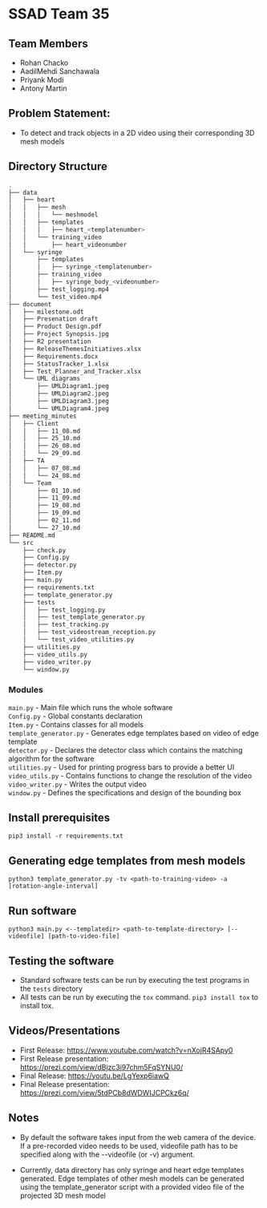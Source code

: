 # SSAD Team 35

## Team Members

- Rohan Chacko
- AadilMehdi Sanchawala
- Priyank Modi
- Antony Martin

## Problem Statement:

- To detect and track objects in a 2D video using their corresponding 3D mesh models

## Directory Structure
```bash
.
├── data
│   ├── heart
│   │   ├── mesh
│   │   │   └── meshmodel
│   │   ├── templates
│   │   │   ├── heart_<templatenumber>
│   │   └── training_video
│   │       ├── heart_videonumber
│   └── syringe
│       ├── templates
│       │   ├── syringe_<templatenumber>
│       ├── training_video
│       │   ├── syringe_body_<videonumber>
│       ├── test_logging.mp4
│       └── test_video.mp4
├── document
│   ├── milestone.odt
│   ├── Presenation draft
│   ├── Product Design.pdf
│   ├── Project Synopsis.jpg
│   ├── R2 presentation
│   ├── ReleaseThemesInitiatives.xlsx
│   ├── Requirements.docx
│   ├── StatusTracker_1.xlsx
│   ├── Test_Planner_and_Tracker.xlsx
│   └── UML diagrams
│       ├── UMLDiagram1.jpeg
│       ├── UMLDiagram2.jpeg
│       ├── UMLDiagram3.jpeg
│       └── UMLDiagram4.jpeg
├── meeting_minutes
│   ├── Client
│   │   ├── 11_08.md
│   │   ├── 25_10.md
│   │   ├── 26_08.md
│   │   └── 29_09.md
│   ├── TA
│   │   ├── 07_08.md
│   │   └── 24_08.md
│   └── Team
│       ├── 01_10.md
│       ├── 11_09.md
│       ├── 19_08.md
│       ├── 19_09.md
│       ├── 02_11.md
│       └── 27_10.md
├── README.md
└── src
    ├── check.py
    ├── Config.py
    ├── detector.py
    ├── Item.py
    ├── main.py
    ├── requirements.txt
    ├── template_generator.py
    ├── tests
    │   ├── test_logging.py
    │   ├── test_template_generator.py
    │   ├── test_tracking.py
    │   ├── test_videostream_reception.py
    │   └── test_video_utilities.py
    ├── utilities.py
    ├── video_utils.py
    ├── video_writer.py
    └── window.py
```
### Modules

`main.py` - Main file which runs the whole software  
`Config.py` - Global constants declaration  
`Item.py` - Contains classes for all models  
`template_generator.py` - Generates edge templates based on video of edge template  
`detector.py` - Declares the detector class which contains the matching algorithm for the software  
`utilities.py` - Used for printing progress bars to provide a better UI  
`video_utils.py` - Contains functions to change the resolution of the video  
`video_writer.py` - Writes the output video  
`window.py` - Defines the specifications and design of the bounding box

## Install prerequisites

`pip3 install -r requirements.txt`

## Generating edge templates from mesh models

`python3 template_generator.py -tv <path-to-training-video> -a [rotation-angle-interval]`

## Run software

`python3 main.py <--templatedir> <path-to-template-directory> [--videofile] [path-to-video-file]`

## Testing the software

- Standard software tests can be run by executing the test programs in the `tests` directory
- All tests can be run by executing the `tox` command. `pip3 install tox` to install tox.

## Videos/Presentations
- First Release: https://www.youtube.com/watch?v=nXojR4SApy0
- First Release presentation: https://prezi.com/view/dBjzc3i97chm5FqSYNU0/
- Final Release: https://youtu.be/LgYexp6iawQ
- Final Release presentation: https://prezi.com/view/5tdPCb8dWDWIJCPCkz6q/
## Notes

- By default the software takes input from the web camera of the device. If a pre-recorded video needs to be used, videofile path has to be specified along with the --videofile (or -v) argument.

- Currently, data directory has only syringe and heart edge templates generated. Edge templates of other mesh models can be generated using the template_generator script with a provided video file of the projected 3D mesh model
